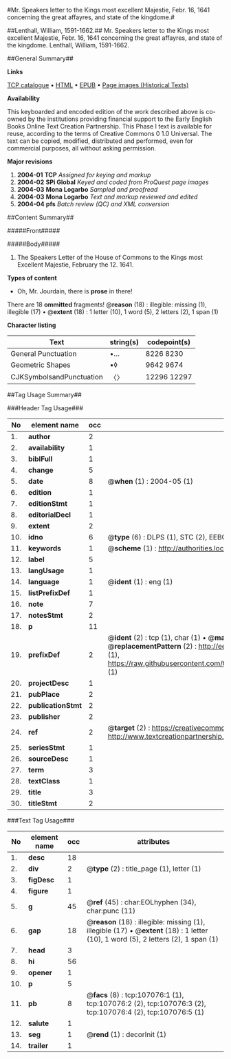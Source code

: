 #Mr. Speakers letter to the Kings most excellent Majestie, Febr. 16, 1641 concerning the great affayres, and state of the kingdome.#

##Lenthall, William, 1591-1662.##
Mr. Speakers letter to the Kings most excellent Majestie, Febr. 16, 1641 concerning the great affayres, and state of the kingdome.
Lenthall, William, 1591-1662.

##General Summary##

**Links**

[TCP catalogue](http://www.ota.ox.ac.uk/tcp/)  • 
[HTML](http://tei.it.ox.ac.uk/tcp/Texts-HTML/free/A47/A47689.html)  • 
[EPUB](http://tei.it.ox.ac.uk/tcp/Texts-EPUB/free/A47/A47689.epub) • 
[Page images (Historical Texts)](https://data.historicaltexts.jisc.ac.uk/view?pubId=eebo-18206137e&pageId=eebo-18206137e-107076-1)

**Availability**

This keyboarded and encoded edition of the
	       work described above is co-owned by the institutions
	       providing financial support to the Early English Books
	       Online Text Creation Partnership. This Phase I text is
	       available for reuse, according to the terms of Creative
	       Commons 0 1.0 Universal. The text can be copied,
	       modified, distributed and performed, even for
	       commercial purposes, all without asking permission.

**Major revisions**

1. __2004-01__ __TCP__ *Assigned for keying and markup*
1. __2004-02__ __SPi Global__ *Keyed and coded from ProQuest page images*
1. __2004-03__ __Mona Logarbo__ *Sampled and proofread*
1. __2004-03__ __Mona Logarbo__ *Text and markup reviewed and edited*
1. __2004-04__ __pfs__ *Batch review (QC) and XML conversion*

##Content Summary##

#####Front#####

#####Body#####

1. The Speakers Letter of the House of Commons to the Kings most Excellent Majestie, February the 12. 1641.

**Types of content**

  * Oh, Mr. Jourdain, there is **prose** in there!

There are 18 **ommitted** fragments! 
 @__reason__ (18) : illegible: missing (1), illegible (17)  •  @__extent__ (18) : 1 letter (10), 1 word (5), 2 letters (2), 1 span (1)

**Character listing**


|Text|string(s)|codepoint(s)|
|---|---|---|
|General Punctuation|•…|8226 8230|
|Geometric Shapes|▪◊|9642 9674|
|CJKSymbolsandPunctuation|〈〉|12296 12297|

##Tag Usage Summary##

###Header Tag Usage###

|No|element name|occ|attributes|
|---|---|---|---|
|1.|__author__|2||
|2.|__availability__|1||
|3.|__biblFull__|1||
|4.|__change__|5||
|5.|__date__|8| @__when__ (1) : 2004-05 (1)|
|6.|__edition__|1||
|7.|__editionStmt__|1||
|8.|__editorialDecl__|1||
|9.|__extent__|2||
|10.|__idno__|6| @__type__ (6) : DLPS (1), STC (2), EEBO-CITATION (1), OCLC (1), VID (1)|
|11.|__keywords__|1| @__scheme__ (1) : http://authorities.loc.gov/ (1)|
|12.|__label__|5||
|13.|__langUsage__|1||
|14.|__language__|1| @__ident__ (1) : eng (1)|
|15.|__listPrefixDef__|1||
|16.|__note__|7||
|17.|__notesStmt__|2||
|18.|__p__|11||
|19.|__prefixDef__|2| @__ident__ (2) : tcp (1), char (1)  •  @__matchPattern__ (2) : ([0-9\-]+):([0-9IVX]+) (1), (.+) (1)  •  @__replacementPattern__ (2) : http://eebo.chadwyck.com/downloadtiff?vid=$1&page=$2 (1), https://raw.githubusercontent.com/textcreationpartnership/Texts/master/tcpchars.xml#$1 (1)|
|20.|__projectDesc__|1||
|21.|__pubPlace__|2||
|22.|__publicationStmt__|2||
|23.|__publisher__|2||
|24.|__ref__|2| @__target__ (2) : https://creativecommons.org/publicdomain/zero/1.0/ (1), http://www.textcreationpartnership.org/docs/. (1)|
|25.|__seriesStmt__|1||
|26.|__sourceDesc__|1||
|27.|__term__|3||
|28.|__textClass__|1||
|29.|__title__|3||
|30.|__titleStmt__|2||


###Text Tag Usage###

|No|element name|occ|attributes|
|---|---|---|---|
|1.|__desc__|18||
|2.|__div__|2| @__type__ (2) : title_page (1), letter (1)|
|3.|__figDesc__|1||
|4.|__figure__|1||
|5.|__g__|45| @__ref__ (45) : char:EOLhyphen (34), char:punc (11)|
|6.|__gap__|18| @__reason__ (18) : illegible: missing (1), illegible (17)  •  @__extent__ (18) : 1 letter (10), 1 word (5), 2 letters (2), 1 span (1)|
|7.|__head__|3||
|8.|__hi__|56||
|9.|__opener__|1||
|10.|__p__|5||
|11.|__pb__|8| @__facs__ (8) : tcp:107076:1 (1), tcp:107076:2 (2), tcp:107076:3 (2), tcp:107076:4 (2), tcp:107076:5 (1)|
|12.|__salute__|1||
|13.|__seg__|1| @__rend__ (1) : decorInit (1)|
|14.|__trailer__|1||
